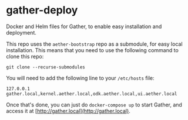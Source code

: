 # gather-deploy

Docker and Helm files for Gather, to enable easy installation and deployment. 

This repo uses the `aether-bootstrap` repo as a submodule, for easy local installation. This means that you need to use the following command to clone this repo:

```
git clone --recurse-submodules
```

You will need to add the following line to your `/etc/hosts` file:

```
127.0.0.1    gather.local,kernel.aether.local,odk.aether.local,ui.aether.local
```

Once that's done, you can just do `docker-compose up` to start Gather, and access it at [http://gather.local](http://gather.local).